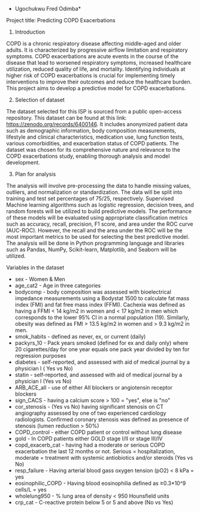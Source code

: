 * Ugochukwu Fred Odimba*
  
Project title:  Predicting COPD Exacerbations


1.	Introduction

COPD is a chronic respiratory disease affecting middle-aged and older adults. It is characterized by progressive airflow limitation and respiratory symptoms. 
COPD exacerbations are acute events in the course of the disease that lead to worsened respiratory symptoms, increased healthcare utilization, reduced quality of life, and mortality. 
Identifying individuals at higher risk of COPD exacerbations is crucial for implementing timely interventions to improve their outcomes and reduce the healthcare burden. 
This project aims to develop a predictive model for COPD exacerbations.

2.	Selection of dataset

The dataset selected for this ISP is sourced from a public open-access repository. This dataset can be found at this link: https://zenodo.org/records/6400146. 
It includes anonymized patient data such as demographic information,  body composition measurements,  lifestyle and clinical characteristics, medication use, 
lung function tests,  various comorbidities,  and exacerbation status of COPD patients. The dataset was chosen for its comprehensive nature and relevance to 
the COPD exacerbations study, enabling thorough analysis and model development.

3.	Plan for analysis

The analysis will involve pre-processing the data to handle missing values, outliers, and normalization or standardization. 
The data will be split into training and test set percentages of 75/25, respectively. Supervised Machine learning algorithms such as 
logistic regression, decision trees, and random forests will be utilized to build predictive models. 
The performance of these models will be evaluated using appropriate classification metrics such as accuracy, recall, precision, F1 score, and area under the ROC curve (AUC-ROC). 
However, the recall and the area under the ROC  will be the most important metrics to be used for selecting the best predictive model. 
The analysis will be done in Python programming language and libraries such as Pandas, NumPy, Scikit-learn, Matplotlib, and Seaborn will be utilized.

Variables in the dataset
* sex				- Women & Men
* age_cat2		- Age in three categories 
* bodycomp		- body composition was assessed with bioelectrical impedance measurements using a Bodystat 1500 to calculate fat mass index (FMI) and fat free mass index (FFMI). Cachexia was defined as having a FFMI < 14 kg/m2 in women and < 17 kg/m2 in men which corresponds to the lower 95% CI in a normal population (19). Similarly, obesity was defined as FMI > 13.5 kg/m2 in women and > 9.3 kg/m2 in men.
* smok_habits		- defined as never, ex, or current (daily)
* packyrs_10		- Pack years smoked (defined for ex and daily only) where 20 cigarettes/day for one year equals one pack year divided by ten for regression purposes 
* diabetes		- self-reported, and assessed with aid of medical journal by a physician l ( Yes vs No)
* statin			- self-reported, and assessed with aid of medical journal by a physician l (Yes vs No)
* ARB_ACE_all		- use of either AII blockers or angiotensin receptor blockers
* sign_CACS		- having a calcium score > 100 = "yes", else is "no"
* cor_stenosis	-  (Yes vs No) having significant stenosis on CT angiography assessed by one of two experienced cardiology radiologists. Confirmed coronary stenosis was defined as presence of stenosis (lumen reduction > 50%)
* COPD_control	- either COPD patient or control without lung disease
* gold			- In COPD patients either GOLD stage I/II or stage III/IV
* copd_exacerb_cat	- having had a moderate or serious COPD exacerbation the last 12 months or not. Serious = hospitalization, moderate = treatment with systemic antiobiotics and/or steroids (Yes vs No)	
* resp_failure	-	Having arterial blood gass oxygen tension (pO2) < 8 kPa = yes
* eosinophilic_COPD	- Having blood eosinophilia defined as ≥0.3*10^9 cells/L = yes
* wholelung950	- % lung area of density < 950 Hounsfield units
* crp_cat			- C-reactive protein below 5 or 5 and above (No vs Yes)
